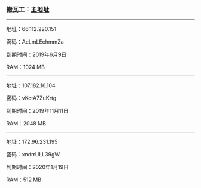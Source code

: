 ### 搬瓦工：[主地址](https://bandwagonhost.com)

---

地址：66.112.220.151

密码：AeLmLEchmmZa

到期时间：2019年6月9日

RAM：1024 MB

---

地址：107.182.16.104

密码：vKctA7ZuKrtg

到期时间：2019年11月11日

RAM：2048 MB

---

地址：172.96.231.195

密码：xndrrULL39gW

到期时间：2020年1月19日

RAM：512 MB

